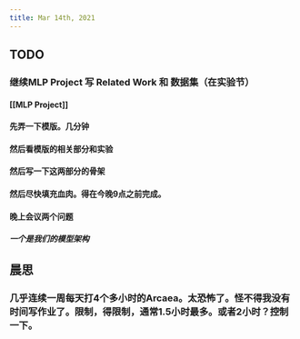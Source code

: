 ```yaml
---
title: Mar 14th, 2021
---
```


## TODO
### 继续MLP Project 写 Related Work 和 数据集（在实验节）
#### [[MLP Project]]
#### 先弄一下模版。几分钟
#### 然后看模版的相关部分和实验
#### 然后写一下这两部分的骨架
#### 然后尽快填充血肉。得在今晚9点之前完成。
#### 晚上会议两个问题
##### 一个是我们的模型架构
#####
## 晨思
### 几乎连续一周每天打4个多小时的Arcaea。太恐怖了。怪不得我没有时间写作业了。限制，得限制，通常1.5小时最多。或者2小时？控制一下。
##
